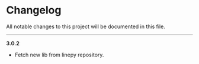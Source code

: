 # Changelog

All notable changes to this project will be documented in this file.

----

**3.0.2**

* Fetch new lib from linepy repository.
